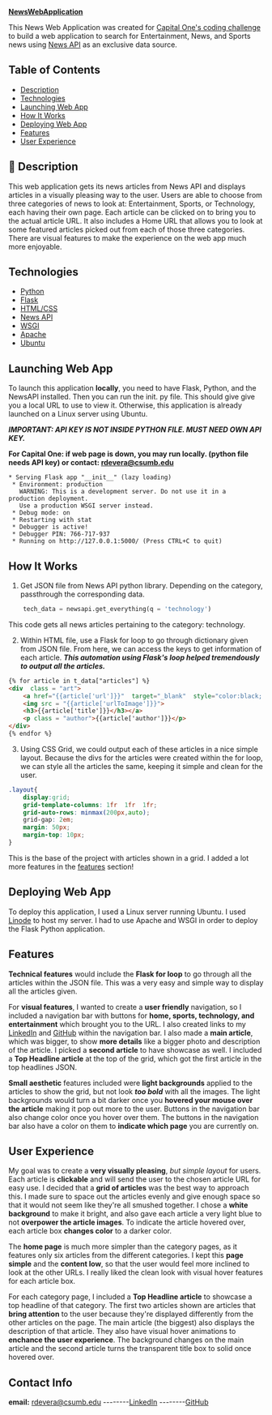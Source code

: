 ﻿
**[NewsWebApplication ](http://23.239.22.138/)**

This News Web Application was created for [Capital One's coding challenge](https://www.mindsumo.com/contests/newsapi) to build a web application to search for Entertainment, News, and Sports news using [News API](https://newsapi.org/) as an exclusive data source.

## Table of Contents

 - [Description](#description)
 - [Technologies](#technologies)
 - [Launching Web App](#launching-web-app)
 -	[How It Works](#how-it-works)
 -	[Deploying Web App](#deploying-web-app)
 -	[Features](#features)
 -	[User Experience](#user-experience)


## 📝 Description

This web application gets its news articles from News API and displays articles in a visually pleasing way to the user. Users are able to choose from three categories of news to look at: Entertainment, Sports, or Technology, each having their own page. Each article can be clicked on to bring you to the actual article URL. It also includes a Home URL that allows you to look at some featured articles picked out from each of those three categories. There are visual features to make the experience on the web app much more enjoyable. 

## Technologies
 - [Python](https://www.python.org/)
 - [Flask](https://flask.palletsprojects.com/en/1.1.x/)
 - [HTML/CSS](https://www.w3.org/standards/webdesign/htmlcss.html#:~:text=HTML%20(the%20Hypertext%20Markup%20Language,for%20a%20variety%20of%20devices.))
 - [News API](https://newsapi.org/)
 - [WSGI](https://wsgi.readthedocs.io/en/latest/what.html)
 - [Apache](https://www.apache.org/)
 - [Ubuntu](https://ubuntu.com/)

## Launching Web App
To launch this application **locally**, you need to have Flask, Python, and the NewsAPI installed. Then you can run the init. py file. This should give give you a local URL to use to view it.  Otherwise, this application is already launched on a Linux server using Ubuntu.

***IMPORTANT: API KEY IS NOT INSIDE PYTHON FILE. MUST NEED OWN API KEY.***

**For Capital One: if web page is down, you may run locally. (python file needs API key) or contact: rdevera@csumb.edu** 

```
* Serving Flask app "__init__" (lazy loading)
 * Environment: production
   WARNING: This is a development server. Do not use it in a production deployment.
   Use a production WSGI server instead.
 * Debug mode: on
 * Restarting with stat
 * Debugger is active!
 * Debugger PIN: 766-717-937
 * Running on http://127.0.0.1:5000/ (Press CTRL+C to quit)
```
## How It Works

1. Get JSON file from News API python library. Depending on the category, passthrough the corresponding data.
```python
	tech_data = newsapi.get_everything(q = 'technology') 
```
This code gets all news articles pertaining to the category: technology.
	
2. Within HTML file, use a Flask for loop to go through dictionary given from JSON file. From here, we can access the keys to get information of each article.  ***This automation using Flask's loop helped tremendously to output all the articles.***

```html
{% for article in t_data["articles"] %}
<div  class = "art">
	<a href="{{article['url']}}"  target="_blank"  style="color:black; text-decoration: none;">
	<img src = "{{article['urlToImage']}}">
	<h3>{{article['title']}}</h3></a>
	<p class = "author">{{article['author']}}</p>	
</div>
{% endfor %}
```

3. Using CSS Grid, we could output each of these articles in a nice simple layout. Because the divs for the articles were created within the for loop, we can style all the articles the same, keeping it simple and clean for the user. 
```css
.layout{
	display:grid;
	grid-template-columns: 1fr  1fr  1fr;
	grid-auto-rows: minmax(200px,auto);
	grid-gap: 2em;
	margin: 50px;
	margin-top: 10px;
}
```
This is the base of the project with articles shown in a grid. I added a lot more features in the [features](#features) section!

  ## Deploying Web App
To deploy this application, I used a Linux server running Ubuntu. I used [Linode](https://cloud.linode.com/linodes) to host my server. I had to use Apache and WSGI in order to deploy the Flask Python application. 

## Features
**Technical features** would include the **Flask for loop** to go through all the articles within the JSON file. This was a very easy and simple way to display all the articles given. 

For **visual features**, I wanted to create a **user friendly** navigation, so I included a navigation bar with buttons for **home, sports, technology, and entertainment** which brought you to the URL. I also created links to my [LinkedIn](https://www.linkedin.com/in/russelldevera/) and [GitHub](https://github.com/russell-d) within the navigation bar. I also made a **main article**, which was bigger, to show **more details** like a bigger photo and description of the article. I picked a **second article** to have showcase as well. I included a **Top Headline article** at the top of the grid, which got the first article in the top headlines JSON. 

**Small aesthetic** features included were **light backgrounds** applied to the articles to show the grid, but not look ***too bold*** with all the images. The light backgrounds would turn a bit darker once you **hovered your mouse over the article** making it pop out more to the user. Buttons in the navigation bar also change color once you hover over them. The buttons in the navigation bar also have a color on them to **indicate which page** you are currently on.

 ## User Experience
 My goal was to create a **very visually pleasing**, *but simple layout* for users. Each article is **clickable** and will send the user to the chosen article URL for easy use. I decided that a **grid of articles** was the best way to approach this. I made sure to space out the articles evenly and give enough space so that it would not seem like they're all smushed together. I chose a **white background** to make it bright, and also gave each article a very light blue to not **overpower the article images**. To indicate the article hovered over, each article box **changes color** to a darker color.

The **home page** is much more simpler than the category pages, as it features only six articles from the different categories. I kept this **page simple** and the **content low**, so that the user would feel more inclined to look at the other URLs. I really liked the clean look with visual hover features for each article box. 

For each category page, I included a **Top Headline article** to showcase a top headline of that category. The first two articles shown are articles that **bring attention** to the user because they're displayed differently from the other articles on the page. The main article (the biggest) also displays the description of that article. They also have visual hover animations to **enchance the user experience**. The background changes on the main article and the second article turns the transparent title box to solid once hovered over. 

 ## Contact Info
 **email:** rdevera@csumb.edu
   --------[LinkedIn](https://www.linkedin.com/in/russelldevera/)
 --------[GitHub](https://github.com/russell-d)






